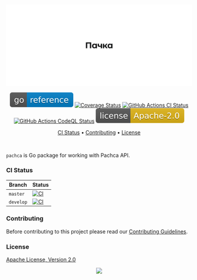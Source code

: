 <p align="center"><a href="#readme"><img src=".github/images/card.svg"/></a></p>

<p align="center">
  <a href="https://kaos.sh/g/pachca"><img src=".github/images/godoc.svg"/></a>
  <a href="https://kaos.sh/c/pachca"><img src="https://kaos.sh/c/pachca.svg" alt="Coverage Status" /></a>
  <a href="https://kaos.sh/w/pachca/ci"><img src="https://kaos.sh/w/pachca/ci.svg" alt="GitHub Actions CI Status" /></a>
  <a href="https://kaos.sh/w/pachca/codeql"><img src="https://kaos.sh/w/pachca/codeql.svg" alt="GitHub Actions CodeQL Status" /></a>
  <a href="#license"><img src=".github/images/license.svg"/></a>
</p>

<p align="center"><a href="#ci-status">CI Status</a> • <a href="#contributing">Contributing</a> • <a href="#license">License</a></p>

<br/>

`pachca` is Go package for working with Pachca API.

### CI Status

| Branch | Status |
|--------|----------|
| `master` | [![CI](https://kaos.sh/w/pachca/ci.svg?branch=master)](https://kaos.sh/w/pachca/ci?query=branch:master) |
| `develop` | [![CI](https://kaos.sh/w/pachca/ci.svg?branch=develop)](https://kaos.sh/w/pachca/ci?query=branch:develop) |

### Contributing

Before contributing to this project please read our [Contributing Guidelines](https://github.com/essentialkaos/contributing-guidelines#contributing-guidelines).

### License

[Apache License, Version 2.0](http://www.apache.org/licenses/LICENSE-2.0)

<p align="center"><a href="https://essentialkaos.com"><img src="https://gh.kaos.st/ekgh.svg"/></a></p>
